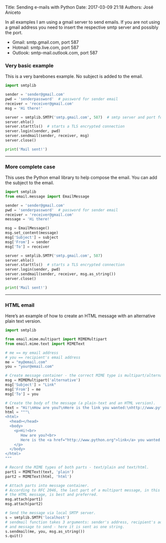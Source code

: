 Title: Sending e-mails with Python
Date: 2017-03-09 21:18 
Authors: José Aniceto


In all examples I am using a gmail server to send emails. If you are not using a gmail address you need to insert the respective smtp server and possibly the port.

- Gmail: smtp.gmail.com, port 587
- Hotmail: smtp.live.com, port 587
- Outlook: smtp-mail.outlook.com, port 587


### Very basic example
This is a very barebones example. No subject is added to the email. 

```python
import smtplib

sender = 'sender@gmail.com'
pwd = 'senderpassword'  # password for sender email
receiver = 'receiver@gmail.com'
msg = 'Hi there!'

server = smtplib.SMTP('smtp.gmail.com', 587)  # smtp server and port for the sender email
server.ehlo()
server.starttls()  # starts a TLS encrypted connection
server.login(sender, pwd)
server.sendmail(sender, receiver, msg)
server.close()

print('Mail sent!')
```

---

### More complete case
This uses the Python email library to help compose the email. You can add the subject to the email. 

```python
import smtplib
from email.message import EmailMessage

sender = 'sender@gmail.com'
pwd = 'senderpassword'  # password for sender email
receiver = 'receiver@gmail.com'
message = 'Hi there!'

msg = EmailMessage()
msg.set_content(message)
msg['Subject'] = subject
msg['From'] = sender
msg['To'] = receiver

server = smtplib.SMTP('smtp.gmail.com', 587)
server.ehlo()
server.starttls()  # starts a TLS encrypted connection
server.login(sender, pwd)
server.sendmail(sender, receiver, msg.as_string())
server.close()

print('Mail sent!')
```

---

### HTML email
Here’s an example of how to create an HTML message with an alternative plain text version.

```python
import smtplib

from email.mime.multipart import MIMEMultipart
from email.mime.text import MIMEText

# me == my email address
# you == recipient's email address
me = "my@email.com"
you = "your@email.com"

# Create message container - the correct MIME type is multipart/alternative.
msg = MIMEMultipart('alternative')
msg['Subject'] = "Link"
msg['From'] = me
msg['To'] = you

# Create the body of the message (a plain-text and an HTML version).
text = "Hi!\nHow are you?\nHere is the link you wanted:\nhttp://www.python.org"
html = """\
<html>
  <head></head>
  <body>
    <p>Hi!<br>
       How are you?<br>
       Here is the <a href="http://www.python.org">link</a> you wanted.
    </p>
  </body>
</html>
"""

# Record the MIME types of both parts - text/plain and text/html.
part1 = MIMEText(text, 'plain')
part2 = MIMEText(html, 'html')

# Attach parts into message container.
# According to RFC 2046, the last part of a multipart message, in this case
# the HTML message, is best and preferred.
msg.attach(part1)
msg.attach(part2)

# Send the message via local SMTP server.
s = smtplib.SMTP('localhost')
# sendmail function takes 3 arguments: sender's address, recipient's address
# and message to send - here it is sent as one string.
s.sendmail(me, you, msg.as_string())
s.quit()
```
